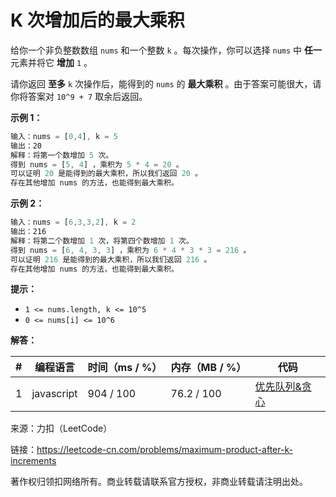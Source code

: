 # K 次增加后的最大乘积

给你一个非负整数数组 `nums` 和一个整数 `k` 。每次操作，你可以选择 `nums` 中 **任一** 元素并将它 **增加** `1` 。

请你返回 **至多** `k` 次操作后，能得到的 `nums` 的 **最大乘积** 。由于答案可能很大，请你将答案对 `10^9 + 7` 取余后返回。

**示例 1：**

``` javascript
输入：nums = [0,4], k = 5
输出：20
解释：将第一个数增加 5 次。
得到 nums = [5, 4] ，乘积为 5 * 4 = 20 。
可以证明 20 是能得到的最大乘积，所以我们返回 20 。
存在其他增加 nums 的方法，也能得到最大乘积。
```

**示例 2：**

``` javascript
输入：nums = [6,3,3,2], k = 2
输出：216
解释：将第二个数增加 1 次，将第四个数增加 1 次。
得到 nums = [6, 4, 3, 3] ，乘积为 6 * 4 * 3 * 3 = 216 。
可以证明 216 是能得到的最大乘积，所以我们返回 216 。
存在其他增加 nums 的方法，也能得到最大乘积。
```

**提示：**

- `1 <= nums.length, k <= 10^5`
- `0 <= nums[i] <= 10^6`

**解答：**

**#**|**编程语言**|**时间（ms / %）**|**内存（MB / %）**|**代码**
--|--|--|--|--
1|javascript|904 / 100|76.2 / 100|[优先队列&贪心](./javascript/ac_v1.js)

来源：力扣（LeetCode）

链接：https://leetcode-cn.com/problems/maximum-product-after-k-increments

著作权归领扣网络所有。商业转载请联系官方授权，非商业转载请注明出处。
